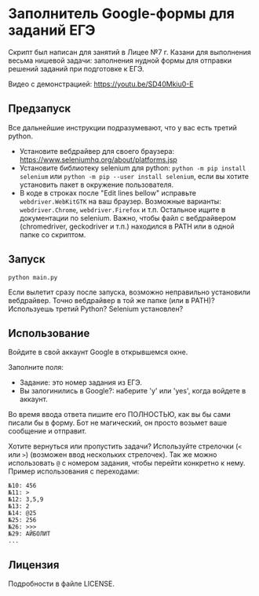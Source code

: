 # Заполнитель Google-формы для заданий ЕГЭ

Скрипт был написан для занятий в Лицее №7 г. Казани для выполнения весьма нишевой задачи:
заполнения нудной формы для отправки решений заданий при подготовке к ЕГЭ.

Видео с демонстрацией: https://youtu.be/SD40Mkiu0-E

## Предзапуск

Все дальнейшие инструкции подразумевают, что у вас есть третий python.

* Установите вебдрайвер для своего браузера: https://www.seleniumhq.org/about/platforms.jsp
* Установите библиотеку selenium для python: `python -m pip install selenium` или `python -m pip --user install selenium`, если вы хотите установить пакет в окружение пользователя.
* В коде в строках после "Edit lines bellow" исправьте `webdriver.WebKitGTK` на ваш браузер. Возможные варианты: `webdriver.Chrome`, `webdriver.Firefox` и т.п. Остальное ищите в документации по selenium. Важно, чтобы файл с вебдрайвером (chromedriver, geckodriver и т.п.) находился в PATH или в одной папке со скриптом.

## Запуск

`python main.py`

Если вылетит сразу после запуска, возможно неправильно установили вебдрайвер. Точно вебдрайвер в той же папке (или в PATH)? Используешь третий Python? Selenium установлен?

## Использование

Войдите в свой аккаунт Google в открывшемся окне.

Заполните поля:

 * Задание: это номер задания из ЕГЭ.
 * Вы залогинились в Google?: наберите 'y' или 'yes', когда войдете в аккаунт.

Во время ввода ответа пишите его ПОЛНОСТЬЮ, как вы бы сами писали бы в форму. Бот не магический, он просто возьмет ваше сообщение и отправит.

Хотите вернуться или пропустить задачи? Используйте стрелочки (`<` или `>`) (возможен ввод нескольких стрелочек). Так же можно использовать `@` с номером задания, чтобы перейти конкретно к нему. Пример использования с переходами:

```
№10: 456
№11: >
№12: 3,5,9
№13: 2
№14: @25
№25: 256
№26: >>>
№29: АЙБОЛИТ
...
```

## Лицензия

Подробности в файле LICENSE.

